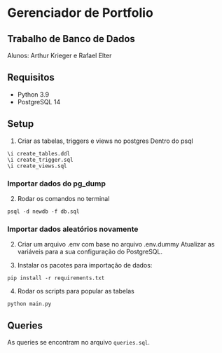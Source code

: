# Gerenciador de Portfolio

## Trabalho de Banco de Dados
Alunos: Arthur Krieger e Rafael Elter

## Requisitos
 - Python 3.9
 - PostgreSQL 14

## Setup

1. Criar as tabelas, triggers e views no postgres
Dentro do psql
```
\i create_tables.ddl
\i create_trigger.sql
\i create_views.sql
```

### Importar dados do pg_dump
2. Rodar os comandos no terminal
```
psql -d newdb -f db.sql
```

### Importar dados aleatórios novamente
2. Criar um arquivo .env com base no arquivo .env.dummy
Atualizar as variáveis para a sua configuração do PostgreSQL.

3. Instalar os pacotes para importação de dados:
```
pip install -r requirements.txt
```

4. Rodar os scripts para popular as tabelas
```
python main.py
```

## Queries
As queries se encontram no arquivo `queries.sql`.
